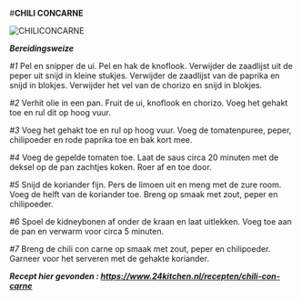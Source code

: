#**CHILI CONCARNE** 

![CHILICONCARNE](https://www.24kitchen.nl/files/styles/social_media_share/public/2019-10/shutterstock_1192492630.jpg?itok=RCqTgyci)

**_Bereidingsweize_**

_#1_ Pel en snipper de ui. Pel en hak de knoflook. Verwijder de zaadlijst uit de peper uit snijd in kleine stukjes. Verwijder de zaadlijst van de paprika en snijd in blokjes. Verwijder het vel van de chorizo en snijd in blokjes.

_#2_ Verhit olie in een pan. Fruit de ui, knoflook en chorizo. Voeg het gehakt toe en rul dit op hoog vuur.

_#3_ Voeg het gehakt toe en rul op hoog vuur. Voeg de tomatenpuree, peper, chilipoeder en rode paprika toe en bak kort mee.

_#4_ Voeg de gepelde tomaten toe. Laat de saus circa 20 minuten met de deksel op de pan zachtjes koken. Roer af en toe door.

_#5_ Snijd de koriander fijn. Pers de limoen uit en meng met de zure room. Voeg de helft van de koriander toe. Breng op smaak met zout, peper en chilipoeder.

_#6_ Spoel de kidneybonen af onder de kraan en laat uitlekken. Voeg toe aan de pan en verwarm voor circa 5 minuten.

_#7_ Breng de chili con carne op smaak met zout, peper en chilipoeder. Garneer voor het serveren met de gehakte koriander.

**_Recept hier gevonden : https://www.24kitchen.nl/recepten/chili-con-carne_**
